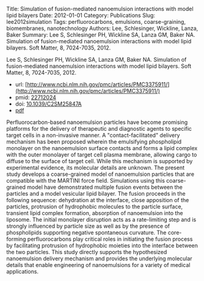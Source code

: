 Title: Simulation of fusion-mediated nanoemulsion interactions with model lipid bilayers
Date: 2012-01-01
Category: Publications
Slug: lee2012simulation
Tags: perfluorocarbons, emulsions, coarse-graining, biomembranes, nanotechnology
Authors: Lee, Schlesinger, Wickline, Lanza, Baker
Summary: Lee S, Schlesinger PH, Wickline SA, Lanza GM, Baker NA. Simulation of fusion-mediated nanoemulsion interactions with model lipid bilayers. Soft Matter, 8, 7024-7035, 2012. 

Lee S, Schlesinger PH, Wickline SA, Lanza GM, Baker NA. Simulation of fusion-mediated nanoemulsion interactions with model lipid bilayers. Soft Matter, 8, 7024-7035, 2012. 

* url: [http://www.ncbi.nlm.nih.gov/pmc/articles/PMC3375911/](http://www.ncbi.nlm.nih.gov/pmc/articles/PMC3375911/)
* pmid: [22712024](22712024)
* doi: [10.1039/C2SM25847A](10.1039/C2SM25847A)
* [pdf](http://sobolevnrm.github.io/papers/lee2012simulation.pdf)

Perfluorocarbon-based nanoemulsion particles have become promising platforms for the delivery of therapeutic and diagnostic agents to specific target cells in a non-invasive manner. A "contact-facilitated" delivery mechanism has been proposed wherein the emulsifying phospholipid monolayer on the nanoemulsion surface contacts and forms a lipid complex with the outer monolayer of target cell plasma membrane, allowing cargo to diffuse to the surface of target cell. While this mechanism is supported by experimental evidence, its molecular details are unknown. The present study develops a coarse-grained model of nanoemulsion particles that are compatible with the MARTINI force field. Simulations using this coarse-grained model have demonstrated multiple fusion events between the particles and a model vesicular lipid bilayer. The fusion proceeds in the following sequence: dehydration at the interface, close apposition of the particles, protrusion of hydrophobic molecules to the particle surface, transient lipid complex formation, absorption of nanoemulsion into the liposome. The initial monolayer disruption acts as a rate-limiting step and is strongly influenced by particle size as well as by the presence of phospholipids supporting negative spontaneous curvature. The core-forming perfluorocarbons play critical roles in initiating the fusion process by facilitating protrusion of hydrophobic moieties into the interface between the two particles. This study directly supports the hypothesized nanoemulsion delivery mechanism and provides the underlying molecular details that enable engineering of nanoemulsions for a variety of medical applications.
